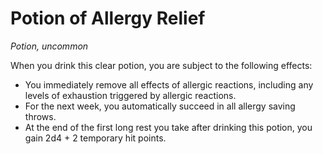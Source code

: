 # Potion of Allergy Relief

_Potion, uncommon_

When you drink this clear potion, you are subject to the following effects:
- You immediately remove all effects of allergic reactions, including any levels of exhaustion triggered by allergic reactions.
- For the next week, you automatically succeed in all allergy saving throws.
- At the end of the first long rest you take after drinking this potion, you gain 2d4 + 2 temporary hit points.
